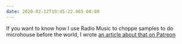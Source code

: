 ```yaml
---
date: 2020-02-12T19:45:22.065-00:00
---
```

If you want to know how I use Radio Music to choppe samples to do microhouse before the world, I wrote [an article about that on Patreon](https://www.patreon.com/posts/choppe-your-with-33965131)
